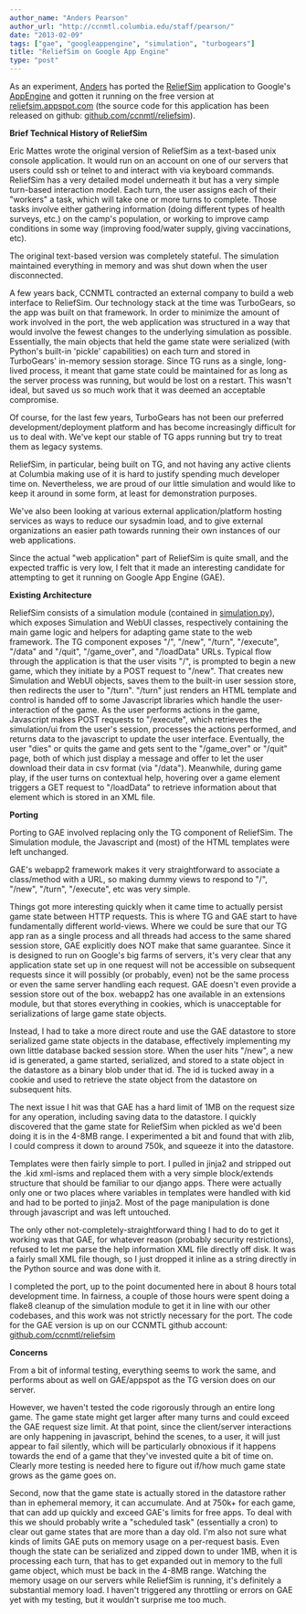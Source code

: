 ```yaml
---
author_name: "Anders Pearson"
author_url: "http://ccnmtl.columbia.edu/staff/pearson/"
date: "2013-02-09"
tags: ["gae", "googleappengine", "simulation", "turbogears"]
title: "ReliefSim on Google App Engine"
type: "post"
---
```


<p>As an experiment, <a href="http://ccnmtl.columbia.edu/staff/pearson/">Anders</a> has ported the <a href="http://ccnmtl.columbia.edu/portfolio/medicine_and_health/reliefsim.html">ReliefSim</a> application to Google's <a href="https://developers.google.com/appengine/">AppEngine</a> and gotten it running on the free version at <a href="http://reliefsim.appspot.com/">reliefsim.appspot.com</a> (the source code for this application has been released on github: <a href="https://github.com/ccnmtl/reliefsim">github.com/ccnmtl/reliefsim</a>).</p>

<!--more-->

<p><b>Brief Technical History of ReliefSim</b></p>

<p>Eric Mattes wrote the original version of ReliefSim as a text-based unix console application. It would run on an account on one of our servers that users could ssh or telnet to and interact with via keyboard commands. ReliefSim has a very detailed model underneath it but has a very simple turn-based interaction model. Each turn, the user assigns each of their "workers" a task, which will take one or more turns to complete. Those tasks involve either gathering information (doing different types of health surveys, etc.) on the camp's population, or working to improve camp conditions in some way (improving food/water supply, giving vaccinations, etc). </p>

<p>The original text-based version was completely stateful. The simulation maintained everything in memory and was shut down when the user disconnected.</p>

<p>A few years back, <span class="caps">CCNMTL </span>contracted an external company to build a web interface to ReliefSim. Our technology stack at the time was TurboGears, so the app was built on that framework. In order to minimize the amount of work involved in the port, the web application was structured in a way that would involve the fewest changes to the underlying simulation as possible. Essentially, the main objects that held the game state were serialized (with Python's built-in 'pickle' capabilities) on each turn and stored in TurboGears' in-memory session storage. Since TG runs as a single, long-lived process, it meant that game state could be maintained for as long as the server process was running, but would be lost on a restart. This wasn't ideal, but saved us so much work that it was deemed an acceptable compromise.</p>

<p>Of course, for the last few years, TurboGears has not been our preferred development/deployment platform and has become increasingly difficult for us to deal with. We've kept our stable of TG apps running but try to treat them as legacy systems.</p>

<p>ReliefSim, in particular, being built on <span class="caps">TG, </span>and not having any active clients at Columbia making use of it is hard to justify spending much developer time on. Nevertheless, we are proud of our little simulation and would like to keep it around in some form, at least for demonstration purposes.</p>

<p>We've also been looking at various external application/platform hosting services as ways to reduce our sysadmin load, and to give external organizations an easier path towards running their own instances of our web applications.</p>

<p>Since the actual "web application" part of ReliefSim is quite small, and the expected traffic is very low, I felt that it made an interesting candidate for attempting to get it running on Google App Engine (GAE). </p>

<p><b>Existing Architecture</b></p>

<p>ReliefSim consists of a simulation module (contained in <a href="https://github.com/ccnmtl/reliefsim/blob/master/simulation.py">simulation.py</a>), which exposes Simulation and WebUI classes, respectively containing the main game logic and helpers for adapting game state to the web framework. The TG component exposes "/", "/new", "/turn", "/execute", "/data" and "/quit", "/game_over", and "/loadData" URLs. Typical flow through the application is that the user visits "/", is prompted to begin a new game, which they initiate by a <span class="caps">POST </span>request to "/new". That creates  new Simulation and WebUI objects, saves them to the built-in user session store, then redirects the user to "/turn". "/turn" just renders an <span class="caps">HTML </span>template and control is handed off to some Javascript libraries which handle the user-interaction of the game. As the user performs actions in the game, Javascript makes <span class="caps">POST </span>requests to "/execute", which retrieves the simulation/ui from the user's session, processes the actions performed, and returns data to the javascript to update the user interface. Eventually, the user "dies" or quits the game and gets sent to the "/game_over" or "/quit" page, both of which just display a message and offer to let the user download their data in csv format (via "/data"). Meanwhile, during game play, if the user turns on contextual help, hovering over a game element triggers a <span class="caps">GET </span>request to "/loadData" to retrieve information about that element which is stored in an <span class="caps">XML </span>file.</p>

<p><b>Porting</b></p>

<p>Porting to <span class="caps">GAE </span>involved replacing only the TG component of ReliefSim. The Simulation module, the Javascript and (most) of the <span class="caps">HTML </span>templates were left unchanged.</p>

<p><span class="caps">GAE'</span>s webapp2 framework makes it very straightforward to associate a class/method with a <span class="caps">URL, </span>so making dummy views to respond to "/", "/new", "/turn", "/execute", etc was very simple.</p>

<p>Things got more interesting quickly when it came time to actually persist game state between <span class="caps">HTTP </span>requests. This is where TG and <span class="caps">GAE </span>start to have fundamentally different world-views. Where we could be sure that our TG app ran as a single process and all threads had access to the same shared session store, <span class="caps">GAE </span>explicitly does <span class="caps">NOT </span>make that same guarantee. Since it is designed to run on Google's big farms of servers, it's very clear that any application state set up in one request will not be accessible on subsequent requests since it will possibly (or probably, even) not be the same process or even the same server handling each request. <span class="caps">GAE </span>doesn't even provide a session store out of the box. webapp2 has one available in an extensions module, but that stores everything in cookies, which is unacceptable for serializations of large game state objects.</p>

<p>Instead, I had to take a more direct route and use the <span class="caps">GAE </span>datastore to store serialized game state objects in the database, effectively implementing my own little database backed session store. When the user hits "/new", a new id is generated, a game started, serialized, and stored to a state object in the datastore as a binary blob under that id. The id is tucked away in a cookie and used to retrieve the state object from the datastore on subsequent hits.</p>

<p>The next issue I hit was that <span class="caps">GAE </span>has a hard limit of 1MB on the request size for any operation, including saving data to the datastore. I quickly discovered that the game state for ReliefSim when pickled as we'd been doing it is in the 4-8MB range. I experimented a bit and found that with zlib, I could compress it down to around 750k, and squeeze it into the datastore.</p>

<p>Templates were then fairly simple to port. I pulled in jinja2 and stripped out the .kid xml-isms and replaced them with a very simple block/extends structure that should be familiar to our django apps. There were actually only one or two places where variables in templates were handled with kid and had to be ported to jinja2. Most of the page manipulation is done through javascript and was left untouched.</p>

<p>The only other not-completely-straightforward thing I had to do to get it working was that <span class="caps">GAE, </span>for whatever reason (probably security restrictions), refused to let me parse the help information <span class="caps">XML </span>file directly off disk. It was a fairly small <span class="caps">XML </span>file though, so I just dropped it inline as a string directly in the Python source and was done with it.</p>

<p>I completed the port, up to the point documented here in about 8 hours total development time. In fairness, a couple of those hours were spent doing a flake8 cleanup of the simulation module to get it in line with our other codebases, and this work was not strictly necessary for the port. The code for the <span class="caps">GAE </span>version is up on our <span class="caps">CCNMTL </span>github account: <a href="https://github.com/ccnmtl/reliefsim">github.com/ccnmtl/reliefsim</a></p>

<p><b>Concerns</b></p>

<p>From a bit of informal testing, everything seems to work the same, and performs about as well on <span class="caps">GAE</span>/appspot as the TG version does on our server.</p>

<p>However, we haven't tested the code rigorously through an entire long game. The game state might get larger after many turns and could exceed the <span class="caps">GAE </span>request size limit. At that point, since the client/server interactions are only happening in javascript, behind the scenes, to a user, it will just appear to fail silently, which will be particularly obnoxious if it happens towards the end of a game that they've invested quite a bit of time on. Clearly more testing is needed here to figure out if/how much game state grows as the game goes on.</p>

<p>Second, now that the game state is actually stored in the datastore rather than in ephemeral memory, it can accumulate. And at 750k+ for each game, that can add up quickly and exceed <span class="caps">GAE'</span>s limits for free apps. To deal with this we should probably write a "scheduled task" (essentially a cron) to clear out game states that are more than a day old. I'm also not sure what kinds of limits <span class="caps">GAE </span>puts on memory usage on a per-request basis. Even though the state can be serialized and zipped down to under 1MB, when it is processing each turn, that has to get expanded out in memory to the full game object, which must be back in the 4-8MB range. Watching the memory usage on our servers while ReliefSim is running, it's definitely a substantial memory load. I haven't triggered any throttling or errors on <span class="caps">GAE </span>yet with my testing, but it wouldn't surprise me too much.</p>
